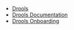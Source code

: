- [Drools](https://www.drools.org/)
- [Drools Documentation](https://www.drools.org/learn/documentation.html)
- [Drools Onboarding](https://nheron.gitbooks.io/droolsonboarding/content/gettingStarted/design.html)
